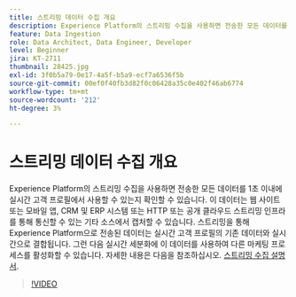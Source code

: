 ```yaml
---
title: 스트리밍 데이터 수집 개요
description: Experience Platform의 스트리밍 수집을 사용하면 전송한 모든 데이터를 1초 이내에 실시간 고객 프로필에서 사용할 수 있는지 확인할 수 있습니다. 이 데이터는 웹 사이트 또는 모바일 앱, CRM 및 ERP 시스템 또는 HTTP 또는 공개 클라우드 스트리밍 인프라를 통해 통신할 수 있는 기타 소스에서 캡처할 수 있습니다. 스트리밍을 통해 Experience Platform으로 전송된 데이터는 실시간 고객 프로필의 기존 데이터와 실시간으로 결합됩니다. 그런 다음 실시간 세분화에 이 데이터를 사용하여 다른 마케팅 프로세스를 활성화할 수 있습니다.
feature: Data Ingestion
role: Data Architect, Data Engineer, Developer
level: Beginner
jira: KT-2711
thumbnail: 28425.jpg
exl-id: 3f0b5a79-0e17-4a5f-b5a9-ecf7a6536f5b
source-git-commit: 00ef0f40fb3d82f0c06428a35c0e402f46ab6774
workflow-type: tm+mt
source-wordcount: '212'
ht-degree: 3%

---
```


# 스트리밍 데이터 수집 개요

Experience Platform의 스트리밍 수집을 사용하면 전송한 모든 데이터를 1초 이내에 실시간 고객 프로필에서 사용할 수 있는지 확인할 수 있습니다. 이 데이터는 웹 사이트 또는 모바일 앱, CRM 및 ERP 시스템 또는 HTTP 또는 공개 클라우드 스트리밍 인프라를 통해 통신할 수 있는 기타 소스에서 캡처할 수 있습니다. 스트리밍을 통해 Experience Platform으로 전송된 데이터는 실시간 고객 프로필의 기존 데이터와 실시간으로 결합됩니다. 그런 다음 실시간 세분화에 이 데이터를 사용하여 다른 마케팅 프로세스를 활성화할 수 있습니다. 자세한 내용은 다음을 참조하십시오. [스트리밍 수집 설명서](https://experienceleague.adobe.com/docs/experience-platform/ingestion/streaming/overview.html?lang=ko).

>[!VIDEO](https://video.tv.adobe.com/v/28425?learn=on)
